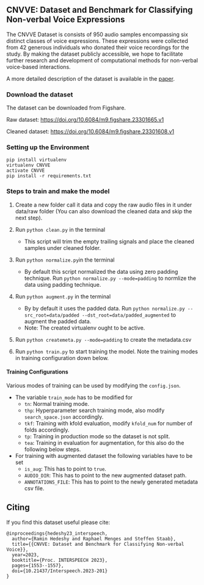 ## CNVVE: Dataset and Benchmark for Classifying Non-verbal Voice Expressions


The CNVVE Dataset is consists of 950 audio samples encompassing six distinct classes of voice expressions. These expressions were collected from 42 generous individuals who donated their voice recordings for the study. By making the dataset publicly accessible, we hope to facilitate further research and development of computational methods for non-verbal voice-based interactions.

A more detailed description of the dataset is available in the [paper](https://www.isca-archive.org/interspeech_2023/hedeshy23_interspeech.html).

### Download the dataset
The dataset can be downloaded from Figshare.

Raw dataset:
https://doi.org/10.6084/m9.figshare.23301665.v1

Cleaned dataset:
https://doi.org/10.6084/m9.figshare.23301608.v1

### Setting up the Environment

```
pip install virtualenv
virtualenv CNVVE
activate CNVVE
pip install -r requirements.txt
```

### Steps to train and make the model

1. Create a new folder call it data and copy the raw audio files in it under data/raw folder (You can also download the cleaned data and skip the next step).

1. Run `python clean.py` in the terminal
    - This script will trim the empty trailing signals and place the cleaned samples under cleaned folder.

1. Run `python normalize.py`in the terminal
    - By default this script normalized the data using zero padding technique. Run `python normalize.py --mode=padding` to normlize the data using padding technique.

1. Run `python augment.py` in the terminal
    - By by default it uses the padded data. Run `python normalize.py --src_root=data/padded --dst_root=data/padded_augmented` to augment the padded data.
    - Note: The created virtualenv ought to be active. 

1. Run `python createmeta.py --mode=padding` to create the metadata.csv

1. Run `python train.py` to start training the model. Note the training modes in training configuration down below.



#### Training Configurations

Various modes of training can be used by modifying the `config.json`.
- The  variable `train_mode`  has to be modified for
    - `tn`: Normal training mode.
    - `thp`: Hyperparameter search training mode, also modify `search_space.json` accordingly.
    - `tkf`: Training with kfold evaluation, modify `kfold_num` for number of folds accordingly.
    - `tp`: Training in production mode so the dataset is not split.
    - `tea`: Training in evaluation for augmentation, for this also do the following below steps. 
- For training with augmented dataset the following variables have to be set
    - `is_aug`: This has to point to `true`.
    - `AUDIO_DIR`: This has to point to the new augmented dataset path. 
    - `ANNOTATIONS_FILE`: This has to point to the newly generated metadata csv file. 


## Citing
If you find this dataset useful please cite:
```
@inproceedings{hedeshy23_interspeech,
  author={Ramin Hedeshy and Raphael Menges and Steffen Staab},
  title={{CNVVE: Dataset and Benchmark for Classifying Non-verbal Voice}},
  year=2023,
  booktitle={Proc. INTERSPEECH 2023},
  pages={1553--1557},
  doi={10.21437/Interspeech.2023-201}
}
```
